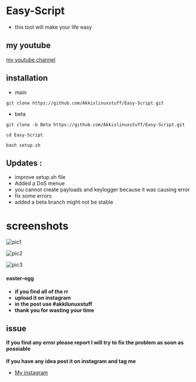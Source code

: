 # Easy-Script

* this tool will make your life easy

## my youtube 
[my youtube channel](https://www.youtube.com/channel/UCZ6U1GQS7LT_9PH6M2C2ZvQ)

## installation 

* main
```
git clone https://github.com/Akkislinuxstuff/Easy-Script.git
```

* beta

```
git clone -b Beta https://github.com/Akkislinuxstuff/Easy-Script.git
```

```
cd Easy-Script
```

```
bash setup.sh
```

## Updates :
* improve setup.sh file
* Added a DoS menue
* you cannot create payloads and keylogger because it was causing error
* fix some errors
* added a beta branch might not be stable


# screenshots


![pic1](https://github.com/Akkislinuxstuff/images_for_easy-script/blob/main/easy.png)

![pic2](https://github.com/Akkislinuxstuff/images_for_easy-script/blob/main/easy2.png)

![pic3](https://github.com/Akkislinuxstuff/images_for_easy-script/blob/main/easy3.png)

#### easter-egg

* **if you find all of the rr**
* **upload it on instagram**
* **in the post use #akkilunuxstuff**
* **thank you for wasting your time**

## issue
**If you find any error please report I will try to fix the problem as soon as possiable**
<br /><br />
**If you have any idea post it on instagram and tag me**
* [My instagram](https://www.instagram.com/abhimanyu__islive/)
